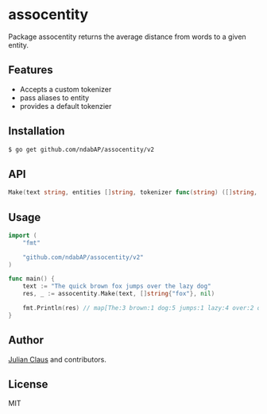 # assocentity

Package assocentity returns the average distance from words to a given entity.

## Features

- Accepts a custom tokenizer
- pass aliases to entity
- provides a default tokenzier

## Installation

```bash
$ go get github.com/ndabAP/assocentity/v2
```

## API

```go
Make(text string, entities []string, tokenizer func(string) ([]string, error)) (map[string]float64, error)
```

## Usage

```go
import (
    "fmt"

    "github.com/ndabAP/assocentity/v2"
)

func main() {
    text := "The quick brown fox jumps over the lazy dog"
    res, _ := assocentity.Make(text, []string{"fox"}, nil)

    fmt.Println(res) // map[The:3 brown:1 dog:5 jumps:1 lazy:4 over:2 quick:2 the:3]
}

```

## Author

[Julian Claus](https://www.julian-claus.de) and contributors.

## License

MIT
